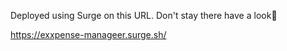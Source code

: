 Deployed using Surge on this URL. Don't stay there have a look🥰

https://exxpense-manageer.surge.sh/


